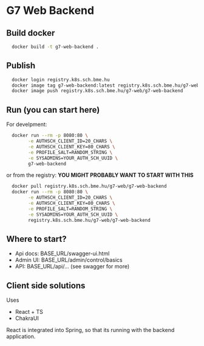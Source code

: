 G7 Web Backend
===

## Build docker

```bash
  docker build -t g7-web-backend .
```

## Publish

```bash
  docker login registry.k8s.sch.bme.hu
  docker image tag g7-web-backend:latest registry.k8s.sch.bme.hu/g7-web/g7-web-backend:latest
  docker image push registry.k8s.sch.bme.hu/g7-web/g7-web-backend
```

## Run (you can start here)

For develpment:

```bash
  docker run --rm -p 8080:80 \
        -e AUTHSCH_CLIENT_ID=20_CHARS \
        -e AUTHSCH_CLIENT_KEY=80_CHARS \
        -e PROFILE_SALT=RANDOM_STRING \
        -e SYSADMINS=YOUR_AUTH_SCH_UUID \
        g7-web-backend
```

or from the registry: **YOU MIGHT PROBABLY WANT TO START WITH THIS**

```bash
  docker pull registry.k8s.sch.bme.hu/g7-web/g7-web-backend
  docker run --rm -p 8080:80 \
        -e AUTHSCH_CLIENT_ID=20_CHARS \
        -e AUTHSCH_CLIENT_KEY=80_CHARS \
        -e PROFILE_SALT=RANDOM_STRING \
        -e SYSADMINS=YOUR_AUTH_SCH_UUID \
        registry.k8s.sch.bme.hu/g7-web/g7-web-backend
```

## Where to start?

- Api docs: BASE_URL/swagger-ui.html
- Admin UI: BASE_URL/admin/control/basics
- API: BASE_URL/api/... (see swagger for more)


## Client side solutions

Uses
- React + TS
- ChakraUI

React is integrated into Spring, so that its running with the backend application.
